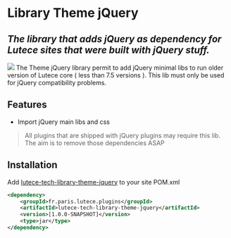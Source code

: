 # Library Theme jQuery
## _The library that adds jQuery as dependency for Lutece sites that were built with jQuery stuff._

![](https://dev.lutece.paris.fr/jenkins/buildStatus/icon?job=lutece-tech-library-theme-jquery)
The Theme jQuery library permit to add jQuery minimal libs to run older version of Lutece core ( less than 7.5 versions ). 
This lib must only be used for jQuery compatibility problems.

## Features

- Import jQuery main libs and css

> All plugins that are shipped with jQuery plugins
> may require this lib.
> The aim is to remove those dependencies ASAP

## Installation

Add [lutece-tech-library-theme-jquery](https://github.com/lutece-platform/lutece-tech-library-theme-jquery) to your site POM.xml
```xml
<dependency>
    <groupId>fr.paris.lutece.plugins</groupId>
    <artifactId>lutece-tech-library-theme-jquery</artifactId>
    <version>[1.0.0-SNAPSHOT]</version>
    <type>jar</type>
</dependency>
```
